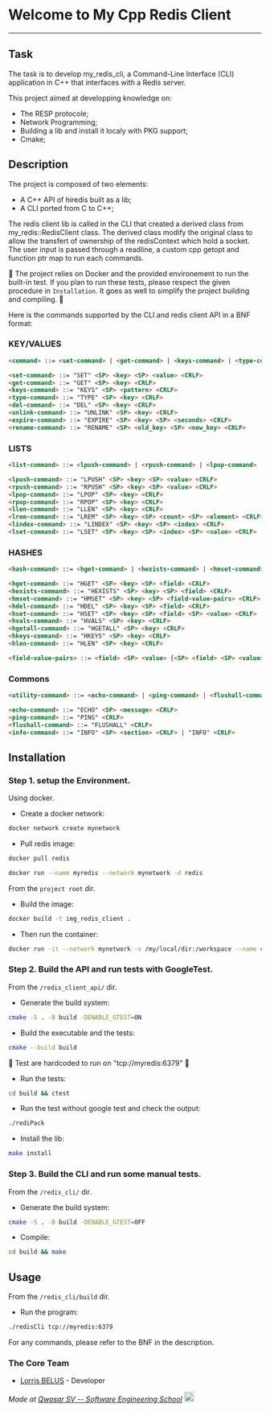 # Welcome to My Cpp Redis Client
***

## Task

The task is to develop my_redis_cli, a Command-Line Interface (CLI) application in C++ that interfaces with a Redis server.

This project aimed at developping knowledge on:

- The RESP protocole;
- Network Programming;
- Building a lib and install it localy with PKG support;
- Cmake;

## Description

The project is composed of two elements:

- A C++ API of hiredis built as a lib;
- A CLI ported from C to C++;


The redis client lib is called in the CLI that created a derived class from my_redis::RedisClient class. 
The derived class modify the original class to allow the transfert of ownership of the redisContext which hold a socket.
The user input is passed through a readline, a custom cpp getopt and function ptr map to run each commands.

🚨
The project relies on Docker and the provided environement to run the built-in test. If you plan to run these tests, please respect the given procedure in ``Installation``. It goes as well to simplify the project building and compiling.
🚨

Here is the commands supported by the CLI and redis client API in a BNF format:

### KEY/VALUES
```md
<command> ::= <set-command> | <get-command> | <keys-command> | <type-command> | <del-command> | <unlink-command> | <expire-command> | <rename-command>

<set-command> ::= "SET" <SP> <key> <SP> <value> <CRLF>
<get-command> ::= "GET" <SP> <key> <CRLF>
<keys-command> ::= "KEYS" <SP> <pattern> <CRLF>
<type-command> ::= "TYPE" <SP> <key> <CRLF>
<del-command> ::= "DEL" <SP> <key> <CRLF>
<unlink-command> ::= "UNLINK" <SP> <key> <CRLF>
<expire-command> ::= "EXPIRE" <SP> <key> <SP> <seconds> <CRLF>
<rename-command> ::= "RENAME" <SP> <old_key> <SP> <new_key> <CRLF>
```

### LISTS

```md
<list-command> ::= <lpush-command> | <rpush-command> | <lpop-command> | <rpop-command> | <llen-command> | <lrem-command> | <lindex-command> | <lset-command>

<lpush-command> ::= "LPUSH" <SP> <key> <SP> <value> <CRLF>
<rpush-command> ::= "RPUSH" <SP> <key> <SP> <value> <CRLF>
<lpop-command> ::= "LPOP" <SP> <key> <CRLF>
<rpop-command> ::= "RPOP" <SP> <key> <CRLF>
<llen-command> ::= "LLEN" <SP> <key> <CRLF>
<lrem-command> ::= "LREM" <SP> <key> <SP> <count> <SP> <element> <CRLF>
<lindex-command> ::= "LINDEX" <SP> <key> <SP> <index> <CRLF>
<lset-command> ::= "LSET" <SP> <key> <SP> <index> <SP> <value> <CRLF>
```

### HASHES

```md
<hash-command> ::= <hget-command> | <hexists-command> | <hmset-command> | <hdel-command> | <hset-command> | <hvals-command> | <hgetall-command> | <hkeys-command> | <hlen-command>

<hget-command> ::= "HGET" <SP> <key> <SP> <field> <CRLF>
<hexists-command> ::= "HEXISTS" <SP> <key> <SP> <field> <CRLF>
<hmset-command> ::= "HMSET" <SP> <key> <SP> <field-value-pairs> <CRLF>
<hdel-command> ::= "HDEL" <SP> <key> <SP> <field> <CRLF>
<hset-command> ::= "HSET" <SP> <key> <SP> <field> <SP> <value> <CRLF>
<hvals-command> ::= "HVALS" <SP> <key> <CRLF>
<hgetall-command> ::= "HGETALL" <SP> <key> <CRLF>
<hkeys-command> ::= "HKEYS" <SP> <key> <CRLF>
<hlen-command> ::= "HLEN" <SP> <key> <CRLF>

<field-value-pairs> ::= <field> <SP> <value> {<SP> <field> <SP> <value>}
```

### Commons
```md
<utility-command> ::= <echo-command> | <ping-command> | <flushall-command> | <info-command>

<echo-command> ::= "ECHO" <SP> <message> <CRLF>
<ping-command> ::= "PING" <CRLF>
<flushall-command> ::= "FLUSHALL" <CRLF>
<info-command> ::= "INFO" <SP> <section> <CRLF> | "INFO" <CRLF>
```

## Installation

### Step 1. setup the Environment.
Using docker.

- Create a docker network:
```bash
docker network create mynetwork
```

- Pull redis image: 
```bash
docker pull redis
```

```bash
docker run --name myredis --network mynetwork -d redis
```
From the ``project root`` dir.
- Build the image:
```bash
docker build -t img_redis_client .
```

- Then run the container:
```bash
docker run -it --network mynetwork -v /my/local/dir:/workspace --name cont_redis_client img_redis_client /bin/bash
```

### Step 2. Build the API and run tests with GoogleTest.

From the ``/redis_client_api/`` dir.

- Generate the build system:

```bash
cmake -S . -B build -DENABLE_GTEST=ON
```

- Build the executable and the tests:
```bash
cmake --build build
```

🚨 Test are hardcoded to run on "tcp://myredis:6379" 🚨

- Run the tests:
```bash
cd build && ctest
```

- Run the test without google test and check the output:
```bash
./rediPack
```

- Install the lib:
```bash
make install
```


### Step 3. Build the CLI and run some manual tests.
From the ``/redis_cli/`` dir.

- Generate the build system:

```bash
cmake -S . -B build -DENABLE_GTEST=OFF
```

- Compile:
```bash
cd build && make
```


## Usage

From the ``/redis_cli/build`` dir.

- Run the program:
```bash
./redisCli tcp://myredis:6379
```

For any commands, please refer to the BNF in the description.


### The Core Team
* [Lorris BELUS](//github.com/Lbelus) - Developer


<span><i>Made at <a href='https://qwasar.io'>Qwasar SV -- Software Engineering School</a></i></span>
<span><img alt="Qwasar SV -- Software Engineering School's Logo" src="https://storage.googleapis.com/qwasar-public/qwasar-logo_50x50.png" width="20px" /></span>
